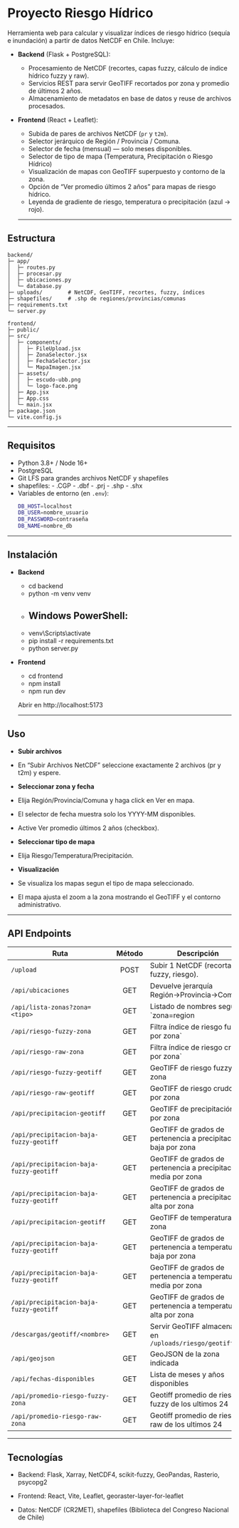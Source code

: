 #  Proyecto Riesgo Hídrico

Herramienta web para calcular y visualizar índices de riesgo hídrico (sequía e inundación) a partir de datos NetCDF en Chile. Incluye:

- **Backend** (Flask + PostgreSQL):  
  - Procesamiento de NetCDF (recortes, capas fuzzy, cálculo de índice hídrico fuzzy y raw).  
  - Servicios REST para servir GeoTIFF recortados por zona y promedio de últimos 2 años.  
  - Almacenamiento de metadatos en base de datos y reuse de archivos procesados.  

- **Frontend** (React + Leaflet):  
  - Subida de pares de archivos NetCDF (`pr` y `t2m`).  
  - Selector jerárquico de Región / Provincia / Comuna.  
  - Selector de fecha (mensual) — solo meses disponibles.
  - Selector de tipo de mapa (Temperatura, Precipitación o Riesgo Hídrico)
  - Visualización de mapas con GeoTIFF superpuesto y contorno de la zona.  
  - Opción de “Ver promedio últimos 2 años” para mapas de riesgo hídrico.  
  - Leyenda de gradiente de riesgo, temperatura o precipitación (azul → rojo).  

  ---

##  Estructura

```
backend/
├─ app/
│  ├─ routes.py
│  ├─ procesar.py
│  ├─ ubicaciones.py
│  └─ database.py
├─ uploads/        # NetCDF, GeoTIFF, recortes, fuzzy, índices
├─ shapefiles/     # .shp de regiones/provincias/comunas
├─ requirements.txt
└─ server.py

frontend/
├─ public/
├─ src/
│  ├─ components/
│  │  ├─ FileUpload.jsx
│  │  ├─ ZonaSelector.jsx
│  │  ├─ FechaSelector.jsx
│  │  └─ MapaImagen.jsx
│  ├─ assets/
│  │  ├─ escudo-ubb.png
│  │  └─ logo-face.png
│  ├─ App.jsx
│  ├─ App.css
│  └─ main.jsx
├─ package.json
└─ vite.config.js
```

---

##  Requisitos

- Python 3.8+ / Node 16+  
- PostgreSQL  
- Git LFS para grandes archivos NetCDF y shapefiles
- shapefiles: 
      - .CGP
      - .dbf
      - .prj
      - .shp
      - .shx
- Variables de entorno (en `.env`):
  ```bash
  DB_HOST=localhost
  DB_USER=nombre_usuario
  DB_PASSWORD=contraseña
  DB_NAME=nombre_db

---

##  Instalación

- **Backend**
  - cd backend
  - python -m venv venv
  - ## Windows PowerShell:
  - venv\Scripts\activate
  - pip install -r requirements.txt
  - python server.py

- **Frontend**
  - cd frontend
  - npm install
  - npm run dev

  Abrir en http://localhost:5173

  ---

## Uso

 - **Subir archivos**
  - En “Subir Archivos NetCDF” seleccione exactamente 2 archivos (pr y t2m) y espere.

 - **Seleccionar zona y fecha**
  - Elija Región/Provincia/Comuna y haga click en Ver en mapa.
  - El selector de fecha muestra solo los YYYY-MM disponibles.
  - Active Ver promedio últimos 2 años (checkbox).

 - **Seleccionar tipo de mapa**
  - Elija Riesgo/Temperatura/Precipitación.

 - **Visualización**
  - Se visualiza los mapas segun el tipo de mapa seleccionado.
  - El mapa ajusta el zoom a la zona mostrando el GeoTIFF y el contorno administrativo.

  ---

## API Endpoints

| Ruta                                    | Método | Descripción                                                      |
|-----------------------------------------|:------:|------------------------------------------------------------------|
| `/upload`                               | POST   | Subir 1 NetCDF (recorta, fuzzy, riesgo).                         |
| `/api/ubicaciones`                      | GET    | Devuelve jerarquía Región→Provincia→Comuna                       |
| `/api/lista-zonas?zona=<tipo>`          | GET    | Listado de nombres según `zona=region|provincia|comuna`          |
| `/api/riesgo-fuzzy-zona`                | GET    | Filtra índice de riesgo fuzzy por zona`                          |
| `/api/riesgo-raw-zona`                  | GET    | Filtra índice de riesgo crudo por zona`                          |
| `/api/riesgo-fuzzy-geotiff`             | GET    | GeoTIFF de riesgo fuzzy por zona                                 |
| `/api/riesgo-raw-geotiff`               | GET    | GeoTIFF de riesgo crudo por zona                                 |
| `/api/precipitacion-geotiff`            | GET    | GeoTIFF de precipitación por zona                                |
| `/api/precipitacion-baja-fuzzy-geotiff` | GET    | GeoTIFF de grados de pertenencia a precipitación baja por zona   |
| `/api/precipitacion-baja-fuzzy-geotiff` | GET    | GeoTIFF de grados de pertenencia a precipitación media por zona  |
| `/api/precipitacion-baja-fuzzy-geotiff` | GET    | GeoTIFF de grados de pertenencia a precipitación alta por zona   |
| `/api/precipitacion-geotiff`            | GET    | GeoTIFF de temperatura por zona                                  |
| `/api/precipitacion-baja-fuzzy-geotiff` | GET    | GeoTIFF de grados de pertenencia a temperatura baja por zona     |
| `/api/precipitacion-baja-fuzzy-geotiff` | GET    | GeoTIFF de grados de pertenencia a temperatura media por zona    |
| `/api/precipitacion-baja-fuzzy-geotiff` | GET    | GeoTIFF de grados de pertenencia a temperatura alta por zona     |
| `/descargas/geotiff/<nombre>`           | GET    | Servir GeoTIFF almacenado en `/uploads/riesgo/geotiff/`          |
| `/api/geojson`                          | GET    | GeoJSON de la zona indicada                                      |
| `/api/fechas-disponibles`               | GET    | Lista de meses y años disponibles                                |
| `/api/promedio-riesgo-fuzzy-zona`       | GET    | Geotiff promedio de riesgo fuzzy de los ultimos 24               |
| `/api/promedio-riesgo-raw-zona`         | GET    | Geotiff promedio de riesgo raw de los ultimos 24                 |

 ---

 ## Tecnologías
- Backend: Flask, Xarray, NetCDF4, scikit-fuzzy, GeoPandas, Rasterio, psycopg2

- Frontend: React, Vite, Leaflet, georaster-layer-for-leaflet

- Datos: NetCDF (CR2MET), shapefiles (Biblioteca del Congreso Nacional de Chile)

